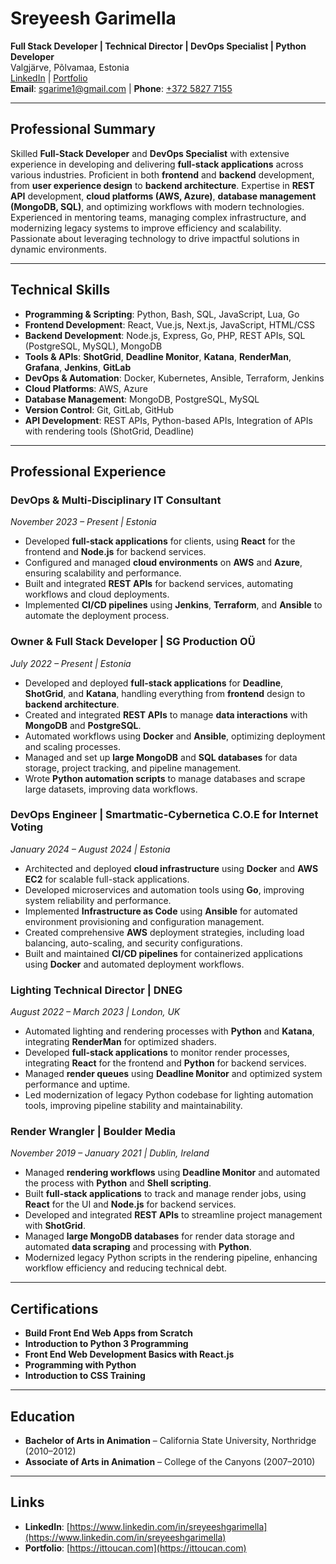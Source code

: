 # Sreyeesh Garimella
**Full Stack Developer | Technical Director | DevOps Specialist | Python Developer**  
Valgjärve, Põlvamaa, Estonia  
[LinkedIn](https://www.linkedin.com/in/sreyeeshgarimella) | [Portfolio](https://ittoucan.com)  
**Email**: [sgarime1@gmail.com](mailto:sgarime1@gmail.com) | **Phone**: [+372 5827 7155](tel:+37258277155)

---

## **Professional Summary**


Skilled **Full-Stack Developer** and **DevOps Specialist** with extensive experience in developing and delivering **full-stack applications** across various industries. Proficient in both **frontend** and **backend** development, from **user experience design** to **backend architecture**. Expertise in **REST API** development, **cloud platforms (AWS, Azure)**, **database management (MongoDB, SQL)**, and optimizing workflows with modern technologies. Experienced in mentoring teams, managing complex infrastructure, and modernizing legacy systems to improve efficiency and scalability. Passionate about leveraging technology to drive impactful solutions in dynamic environments.

---

## **Technical Skills**

- **Programming & Scripting**: Python, Bash, SQL, JavaScript, Lua, Go  
- **Frontend Development**: React, Vue.js, Next.js, JavaScript, HTML/CSS  
- **Backend Development**: Node.js, Express, Go, PHP, REST APIs, SQL (PostgreSQL, MySQL), MongoDB  
- **Tools & APIs**: **ShotGrid**, **Deadline Monitor**, **Katana**, **RenderMan**, **Grafana**, **Jenkins**, **GitLab**  
- **DevOps & Automation**: Docker, Kubernetes, Ansible, Terraform, Jenkins  
- **Cloud Platforms**: AWS, Azure  
- **Database Management**: MongoDB, PostgreSQL, MySQL  
- **Version Control**: Git, GitLab, GitHub  
- **API Development**: REST APIs, Python-based APIs, Integration of APIs with rendering tools (ShotGrid, Deadline)

---

## **Professional Experience**

### **DevOps & Multi-Disciplinary IT Consultant**  
*November 2023 – Present | Estonia*  
- Developed **full-stack applications** for clients, using **React** for the frontend and **Node.js** for backend services.  
- Configured and managed **cloud environments** on **AWS** and **Azure**, ensuring scalability and performance.  
- Built and integrated **REST APIs** for backend services, automating workflows and cloud deployments.  
- Implemented **CI/CD pipelines** using **Jenkins**, **Terraform**, and **Ansible** to automate the deployment process.

### **Owner & Full Stack Developer | SG Production OÜ**  
*July 2022 – Present | Estonia*  
- Developed and deployed **full-stack applications** for **Deadline**, **ShotGrid**, and **Katana**, handling everything from **frontend** design to **backend architecture**.  
- Created and integrated **REST APIs** to manage **data interactions** with **MongoDB** and **PostgreSQL**.  
- Automated workflows using **Docker** and **Ansible**, optimizing deployment and scaling processes.  
- Managed and set up **large MongoDB** and **SQL databases** for data storage, project tracking, and pipeline management.  
- Wrote **Python automation scripts** to manage databases and scrape large datasets, improving data workflows.

### **DevOps Engineer | Smartmatic-Cybernetica C.O.E for Internet Voting**  
*January 2024 – August 2024 | Estonia*  
- Architected and deployed **cloud infrastructure** using **Docker** and **AWS EC2** for scalable full-stack applications.
- Developed microservices and automation tools using **Go**, improving system reliability and performance.
- Implemented **Infrastructure as Code** using **Ansible** for automated environment provisioning and configuration management.
- Created comprehensive **AWS** deployment strategies, including load balancing, auto-scaling, and security configurations.
- Built and maintained **CI/CD pipelines** for containerized applications using **Docker** and automated deployment workflows.

### **Lighting Technical Director | DNEG**  
*August 2022 – March 2023 | London, UK*  
- Automated lighting and rendering processes with **Python** and **Katana**, integrating **RenderMan** for optimized shaders.  
- Developed **full-stack applications** to monitor render processes, integrating **React** for the frontend and **Python** for backend services.  
- Managed **render queues** using **Deadline Monitor** and optimized system performance and uptime.
- Led modernization of legacy Python codebase for lighting automation tools, improving pipeline stability and maintainability.

### **Render Wrangler | Boulder Media**  
*November 2019 – January 2021 | Dublin, Ireland*  
- Managed **rendering workflows** using **Deadline Monitor** and automated the process with **Python** and **Shell scripting**.  
- Built **full-stack applications** to track and manage render jobs, using **React** for the UI and **Node.js** for backend services.  
- Developed and integrated **REST APIs** to streamline project management with **ShotGrid**.  
- Managed **large MongoDB databases** for render data storage and automated **data scraping** and processing with **Python**.
- Modernized legacy Python scripts in the rendering pipeline, enhancing workflow efficiency and reducing technical debt.

---

## **Certifications**

- **Build Front End Web Apps from Scratch**  
- **Introduction to Python 3 Programming**  
- **Front End Web Development Basics with React.js**  
- **Programming with Python**  
- **Introduction to CSS Training**

---

## **Education**

- **Bachelor of Arts in Animation** – California State University, Northridge (2010–2012)  
- **Associate of Arts in Animation** – College of the Canyons (2007–2010)

---
## **Links**

- **LinkedIn**: [https://www.linkedin.com/in/sreyeeshgarimella](https://www.linkedin.com/in/sreyeeshgarimella)  
- **Portfolio**: [https://ittoucan.com](https://ittoucan.com)